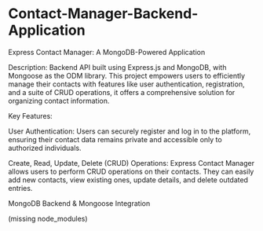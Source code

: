 # Contact-Manager-Backend-Application
Express Contact Manager: A MongoDB-Powered Application

Description:
Backend API built using Express.js and MongoDB, with Mongoose as the ODM library. This project empowers users to efficiently manage their contacts with features like user authentication, registration, and a suite of CRUD operations, it offers a comprehensive solution for organizing contact information.

Key Features:

User Authentication: Users can securely register and log in to the platform, ensuring their contact data remains private and accessible only to authorized individuals.

Create, Read, Update, Delete (CRUD) Operations: Express Contact Manager allows users to perform CRUD operations on their contacts. They can easily add new contacts, view existing ones, update details, and delete outdated entries.

MongoDB Backend & Mongoose Integration



(missing node_modules)

